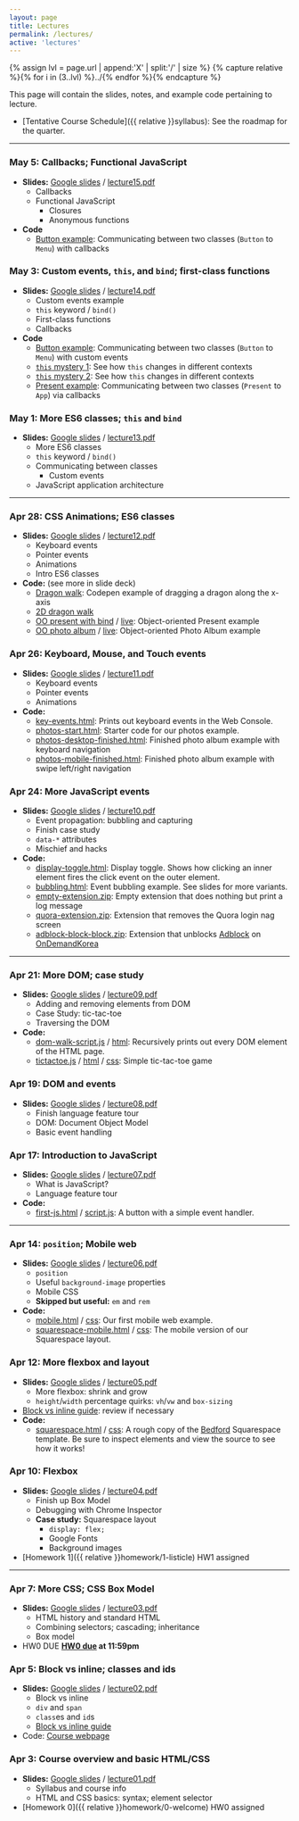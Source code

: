 ```yaml
---
layout: page
title: Lectures
permalink: /lectures/
active: 'lectures'
---
```


{% assign lvl = page.url | append:'X' | split:'/' | size %}
{% capture relative %}{% for i in (3..lvl) %}../{% endfor %}{% endcapture %}

This page will contain the slides, notes, and example code pertaining to lecture.

* [Tentative Course Schedule]({{ relative }}syllabus): See the roadmap for the quarter.

---
### May 5: Callbacks; Functional JavaScript
- **Slides:** [Google slides](https://docs.google.com/presentation/d/1bfXbmli-eYiKJPrc1PB-p_WaqggLUIF7oO1KqsjZbKc/edit) / [lecture15.pdf](15/lecture15.pdf)
  - Callbacks
  - Functional JavaScript
    - Closures
    - Anonymous functions
- **Code**
  - [Button example](https://codepen.io/bee-arcade/pen/78575ded5baba8aa15642037c298d9b4?editors=0010): Communicating between two classes (`Button` to `Menu`) with callbacks

### May 3: Custom events, `this`, and `bind`; first-class functions
- **Slides:** [Google slides](https://docs.google.com/presentation/d/1B8uwQt5OD-GJ4-OJvWfuqXfvSGKiqhy1Lgnsq9h_tqI/edit) / [lecture14.pdf](14/lecture14.pdf)
  - Custom events example
  - `this` keyword / `bind()`
  - First-class functions
  - Callbacks
- **Code**
  - [Button example](https://codepen.io/bee-arcade/pen/b0ae765cc6ccf3187c03afda2b2e085c?editors=0010): Communicating between two classes (`Button` to `Menu`) with custom events
  - [`this` mystery 1](https://codepen.io/bee-arcade/pen/b0c1f3c17814ba31d99c1e72a46b46e2?editors=1011): See how `this` changes in different contexts
  - [`this` mystery 2](https://codepen.io/bee-arcade/pen/d214bea753753099d49774157b98a71b?editors=0011): See how `this` changes in different contexts
  - [Present example](https://codepen.io/bee-arcade/project/editor/XqGzeD/): Communicating between two classes (`Present` to `App`) via callbacks

### May 1: More ES6 classes; `this` and `bind`
- **Slides:** [Google slides](https://docs.google.com/presentation/d/1E2CvOxrtxF9clb3xqlyWAVX1x5q0YNk6t08Iteb9W_Y/edit) / [lecture13.pdf](13/lecture13.pdf)
  - More ES6 classes
  - `this` keyword / `bind()`
  - Communicating between classes
    - Custom events
  - JavaScript application architecture

---

### Apr 28: CSS Animations; ES6 classes
- **Slides:** [Google slides](https://docs.google.com/presentation/d/1vIHDuMfLgeXWDlHy3SrZn2YDaqHwP4l2RhWHAk_jUq8/edit#slide=id.p) / [lecture12.pdf](12/lecture12.pdf)
  - Keyboard events
  - Pointer events
  - Animations
  - Intro ES6 classes
- **Code:** (see more in slide deck)
  - [Dragon walk](https://codepen.io/bee-arcade/pen/dd65e0fc478dac692c0874618eab9d36?editors=1011): Codepen example of dragging a dragon along the x-axis
  - [2D dragon walk](https://codepen.io/bee-arcade/pen/6a7de5577263dfc389605d19b33881f1)
  - [OO present with bind](https://codepen.io/bee-arcade/project/editor/ZBEqmD/) / [live](https://codepen.io/bee-arcade/project/live/ZBEqmD/): Object-oriented Present example
  - [OO photo album](https://codepen.io/bee-arcade/project/editor/AbJmLA/) / [live](https://codepen.io/bee-arcade/project/live/AbJmLA/): Object-oriented Photo Album example


### Apr 26: Keyboard, Mouse, and Touch events
- **Slides:** [Google slides](https://docs.google.com/presentation/d/19I7jtXPQGfOYBRc7PdwpaTWVqOgclNHCE2odkd9-gGQ/edit#slide=id.p) / [lecture11.pdf](11/lecture11.pdf)
  - Keyboard events
  - Pointer events
  - Animations
- **Code:**
  - [key-events.html](11/key-events.html): Prints out keyboard events in the Web Console.
  - [photos-start.html](11/photos-start.html): Starter code for our photos example.
  - [photos-desktop-finished.html](11/photos-desktop-finished.html): Finished photo album example with keyboard navigation
  - [photos-mobile-finished.html](11/photos-mobile-finished.html): Finished photo album example with swipe left/right navigation

### Apr 24: More JavaScript events
- **Slides:** [Google slides](https://docs.google.com/presentation/d/1UWuchBk2aU1Qvq6VjW-AQAuFXs0XYHK2T1cVA_8v7Bo/edit#slide=id.p) / [lecture10.pdf](10/lecture10.pdf)
  - Event propagation: bubbling and capturing
  - Finish case study
  - `data-*` attributes
  - Mischief and hacks
- **Code:**
  - [display-toggle.html](10/display-toggle.html): Display toggle. Shows how clicking an inner element fires the click event on the outer element.
  - [bubbling.html](10/bubbling.html): Event bubbling example. See slides for more variants.
  - [empty-extension.zip](10/empty-extension.zip): Empty extension that does nothing but print a log message
  - [quora-extension.zip](10/quora-extension.zip): Extension that removes the Quora login nag screen
  - [adblock-block-block.zip](10/adblock-block-block.zip): Extension that unblocks [Adblock](https://chrome.google.com/webstore/detail/adblock/gighmmpiobklfepjocnamgkkbiglidom) on [OnDemandKorea](www.ondemandkorea.com)

---

### Apr 21: More DOM; case study
- **Slides:** [Google slides](https://docs.google.com/presentation/d/1MZ6TMztOyLP000b6VlHjLTVLOAXCPfiCoXPAxZ6q0DQ/edit#slide=id.g1dd384a22c_0_101) / [lecture09.pdf](09/lecture09.pdf)
  - Adding and removing elements from DOM
  - Case Study: tic-tac-toe
  - Traversing the DOM
- **Code:**
  - [dom-walk-script.js](09/dom-walk-script.js) / [html](09/dom-walk.html): Recursively prints out every DOM element of the HTML page.
  - [tictactoe.js](09/tictactoe.js) / [html](09/tictactoe.html) / [css](09/tictactoe.css): Simple tic-tac-toe game

### Apr 19: DOM and events
- **Slides:** [Google slides](https://docs.google.com/presentation/d/1FO1B6oVLYazYFFBV-EREdX9MVhp3w-wFJC5lk3LlaHQ/edit#slide=id.p) / [lecture08.pdf](08/lecture08.pdf)
  - Finish language feature tour
  - DOM: Document Object Model
  - Basic event handling

### Apr 17: Introduction to JavaScript
- **Slides:** [Google slides](https://docs.google.com/presentation/d/1gc1ef_r_DCPWCXe_AS3czzstk6d5U9yLB3YeqWmXVhQ/edit#slide=id.p) / [lecture07.pdf](07/lecture07.pdf)
  - What is JavaScript?
  - Language feature tour
- **Code:**
  - [first-js.html](07/first-js.html) / [script.js](07/script.js): A button with a simple event handler.

---

### Apr 14: `position`; Mobile web
- **Slides:** [Google slides](https://docs.google.com/presentation/d/1C1_y51AGjiH1k76pxpkYYwh3E9Ah7fm_8SvySpoBvhs/edit#slide=id.p) / [lecture06.pdf](06/lecture06.pdf)
  - `position`
  - Useful `background-image` properties
  - Mobile CSS
  - **Skipped but useful:** `em` and `rem`
- **Code:**
  - [mobile.html](06/mobile.html) / [css](06/style.css): Our first mobile web example.
  - [squarespace-mobile.html](06/squarespace-mobile.html) / [css](06/squarespace-mobile-style.css): The mobile version of our Squarespace layout.

### Apr 12: More flexbox and layout
- **Slides:** [Google slides](https://docs.google.com/presentation/d/11hBjf4dq1WMdAgyM4-p0xPOo2geGble7yy_R6NXmde4/edit?usp=sharing) / [lecture05.pdf](05/lecture05.pdf)
  - More flexbox: shrink and grow
  - `height`/`width` percentage quirks: `vh`/`vw` and `box-sizing`
- [Block vs inline guide](05/block-inline): review if necessary
- **Code:**
  - [squarespace.html](05/squarespace.html) / [css](05/style.css): A rough copy of the [Bedford](https://bedford-demo.squarespace.com) Squarespace template. Be sure to inspect elements and view the source to see how it works!

### Apr 10: Flexbox
- **Slides:** [Google slides](https://docs.google.com/presentation/d/1-RHZWIQ4kORqgVdXoYqbu2RseSZqznQLqHGXE7C4fk8/edit#slide=id.p) / [lecture04.pdf](04/lecture04.pdf)
  - Finish up Box Model
  - Debugging with Chrome Inspector
  - **Case study:** Squarespace layout
    - `display: flex;`
    - Google Fonts
    - Background images
- [Homework 1]({{ relative }}homework/1-listicle) <span class="label">HW1 assigned</span>

---

### Apr 7: More CSS; CSS Box Model
- **Slides:** [Google slides](https://docs.google.com/presentation/d/1w3q6g-gJ_DeBZCUzz6E0VBQ9fVzJk7wYC5ouU6fX0KU/edit#slide=id.p) / [lecture03.pdf](03/lecture03.pdf)
  - HTML history and standard HTML
  - Combining selectors; cascading; inheritance
  - Box model
- <span class="label">HW0 DUE</span> **[HW0 due]({{relative}}homework/0-welcome) at 11:59pm**

### Apr 5: Block vs inline; classes and ids
- **Slides:** [Google slides](https://docs.google.com/presentation/d/1OGSEAeWlZ9CSUi5xr73dnx3esIPS_FV4xtsBThmcV2I/edit#slide=id.p) / [lecture02.pdf](02/lecture02.pdf)
  - Block vs inline
  - `div` and `span`
  - `class`es and `id`s
  - [Block vs inline guide](05/block-inline)
- Code: [Course webpage](http://codepen.io/bee-arcade/pen/a3dbe970375f87f8330bfb2c303e5cc8/)

### Apr 3: Course overview and basic HTML/CSS
- **Slides:** [Google slides](https://docs.google.com/presentation/d/16Cx_pRg9a4stSVlhH1HcwXMaQwYm0-GtxuGhLi18m-s/edit#slide=id.p) / [lecture01.pdf](01/lecture01.pdf)
  - Syllabus and course info
  - HTML and CSS basics: syntax; element selector
- [Homework 0]({{ relative }}homework/0-welcome) <span class="label">HW0 assigned</span>
